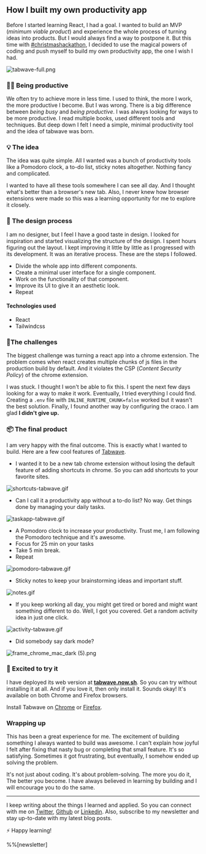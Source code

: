 ## How I built my own productivity app


Before I started learning React, I had a goal. I wanted to build an MVP (*minimum viable product*) and experience the whole process of turning ideas into products. But I would always find a way to postpone it. But this time with  [#christmashackathon](https://hashnode.com/n/christmashackathon), I decided to use the magical powers of coding and push myself to build my own productivity app, the one I wish I had.





![tabwave-full.png](https://cdn.hashnode.com/res/hashnode/image/upload/v1609504825859/4RvGUGCMh.png)

### 🤹‍♂️ Being productive
We often try to achieve more in less time. I used to think, the more I work, the more productive I become. But I was wrong. There is a big difference between *being busy* and *being productive*. I was always looking for ways to be more productive. I read multiple books, used different tools and techniques. But deep down I felt I need a  simple, minimal productivity tool and the idea of tabwave was born.

### 💡 The idea

The idea was quite simple. All I wanted was a bunch of productivity tools like a Pomodoro clock, a to-do list, sticky notes altogether. Nothing fancy and complicated. 

I wanted to have all these tools somewhere I can see all day. And I thought what's better than a browser's new tab. Also, I never knew how browser extensions were made so this was a learning opportunity for me to explore it closely.

### 🎨 The design process

I am no designer, but I feel I have a good taste in design. I looked for inspiration and started visualizing the structure of the design. I spent hours figuring out the layout. I kept improving it little by little as I progressed with its development. It was an iterative process. These are the steps I followed.

- Divide the whole app into different components.
- Create a minimal user interface for a single component.
- Work on the functionality of that component.
- Improve its UI to give it an aesthetic look.
- Repeat

#### Technologies used
- React
- Tailwindcss


### 🌊The challenges
The biggest challenge was turning a react app into a chrome extension. The problem comes when react creates multiple chunks of js files in the production build by default. And it violates the CSP (*Content Security Policy*) of the chrome extension. 

I was stuck. I thought I won't be able to fix this. I spent the next few days looking for a way to make it work. Eventually, I tried everything I could find. Creating a  `.env` file with `INLINE_RUNTIME_CHUNK=false` worked but it wasn't the best solution. Finally, I found another way by configuring the craco. I am glad **I didn't give up.**

### 📦 The final product
I am very happy with the final outcome. This is exactly what I wanted to build. Here are a few cool features of [Tabwave](https://tabwave.vercel.app).

- I wanted it to be a new tab chrome extension without losing the default feature of adding shortcuts in chrome. So you can add shortcuts to your favorite sites.


![shortcuts-tabwave.gif](https://cdn.hashnode.com/res/hashnode/image/upload/v1609506631381/jiNQug56p.gif)

- Can I call it a productivity app without a to-do list? No way. Get things done by managing your daily tasks.

![taskapp-tabwave.gif](https://cdn.hashnode.com/res/hashnode/image/upload/v1609506772706/5JigTpNiV.gif)



- A Pomodoro clock to increase your productivity. Trust me, I am following the Pomodoro technique and it's awesome. 
 - Focus for 25 min on your tasks 
 - Take 5 min break.
 - Repeat


![pomodoro-tabwave.gif](https://cdn.hashnode.com/res/hashnode/image/upload/v1609506866437/DJBuTbLsn.gif)

- Sticky notes to keep your brainstorming ideas and important stuff.

![notes.gif](https://cdn.hashnode.com/res/hashnode/image/upload/v1609507357034/jYj7wRIy_.gif)



- If you keep working all day, you might get tired or bored and might want something different to do. Well, I got you covered. Get a random activity idea in just one click. 

![activity-tabwave.gif](https://cdn.hashnode.com/res/hashnode/image/upload/v1609507028333/jyhJQTW7C.gif)

- Did somebody say dark mode?


![frame_chrome_mac_dark (5).png](https://cdn.hashnode.com/res/hashnode/image/upload/v1611390056038/x7NsqTwx5.png)

### 🤩 Excited to try it
I have deployed its web version at **[tabwave.now.sh](https://tabwave.now.sh)**. So you can try without installing it at all. And if you love it, then only install it. Sounds okay! It's available on both Chrome and Firefox browsers. 


> 
Install Tabwave on [Chrome](https://chrome.google.com/webstore/detail/tabwave/kilclhheeidneiiiaeggbadgommkdhbc) or [Firefox](https://addons.mozilla.org/en-US/firefox/addon/tabwave/).  


### Wrapping up
This has been a great experience for me. The excitement of building something I always wanted to build was awesome. I can't explain how joyful I felt after fixing that nasty bug or completing that small feature. It's so satisfying. Sometimes it got frustrating, but eventually, I somehow ended up solving the problem. 

It's not just about coding. It's about problem-solving. The more you do it, The better you become. I have always believed in learning by building and I will encourage you to do the same.

-------------------------------------------

I keep writing about the things I learned and applied. So you can connect with me on [Twitter](https://twitter.com/WankhadeRutik), [Github](https://github.com/rutikwankhade)  or [Linkedin](https://www.linkedin.com/in/rutik-wankhade). Also, subscribe to my newsletter and stay up-to-date with my latest blog posts.

⚡ Happy learning!

%%[newsletter]
